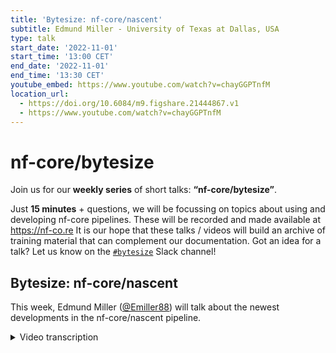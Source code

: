```yaml
---
title: 'Bytesize: nf-core/nascent'
subtitle: Edmund Miller - University of Texas at Dallas, USA
type: talk
start_date: '2022-11-01'
start_time: '13:00 CET'
end_date: '2022-11-01'
end_time: '13:30 CET'
youtube_embed: https://www.youtube.com/watch?v=chayGGPTnfM
location_url:
  - https://doi.org/10.6084/m9.figshare.21444867.v1
  - https://www.youtube.com/watch?v=chayGGPTnfM
---
```


# nf-core/bytesize

Join us for our **weekly series** of short talks: **“nf-core/bytesize”**.

Just **15 minutes** + questions, we will be focussing on topics about using and developing nf-core pipelines.
These will be recorded and made available at <https://nf-co.re>
It is our hope that these talks / videos will build an archive of training material that can complement our documentation. Got an idea for a talk? Let us know on the [`#bytesize`](https://nfcore.slack.com/channels/bytesize) Slack channel!

## Bytesize: nf-core/nascent

This week, Edmund Miller ([@Emiller88](https://github.com/Emiller88)) will talk about the newest developments in the nf-core/nascent pipeline.

<details markdown="1"><summary>Video transcription</summary>
**Note: The content has been edited for reader-friendliness**

[0:01](https://www.youtube.com/watch?v=chayGGPTnfM&t=1)
(host) Hello, everyone. My name is Franziska Bonath. I'm the host for today. With us is Edmund Miller. He is a PhD student at the University of Texas at Dallas. Edmund going to talk today about the pipeline from nf-core called nascent. And to you.

[0:19](https://www.youtube.com/watch?v=chayGGPTnfM&t=19)
Hey, good morning, everyone. I'm Edmund. Let's get started. If I can advance the slides. Okay, a quick overview of what we're going to talk about today. A quick background on nascent transcript identification. Because I'm not sure if it's as common as some other assays such as ChIP-seq, RNA-seq. A brief history of the development of the pipeline. Lastly, we're going to talk about the pipeline itself and give a brief overview of that.

[0:55](https://www.youtube.com/watch?v=chayGGPTnfM&t=55)
Quick background on nascent transcript identification. The goal is to identify the changes in transcription of the RNA and what's going on in the cell at that specific point in time. Rather than, say, RNA-seq, which isolates all of the RNA in the cell at a steady state. That would be like your mRNA and things that have matured versus what's actually being transcribed. You can get an actual response to things like heat shock or viral infection. Pulling out the transcription activity sites through metabolic labeling of these. We won't go into that too much today, but I'm happy to discuss that with anyone in the future. The problem with that is that we're covering a lot of different assays, not just one or maybe some slight variations with that. We're covering lots of different chemistries, lots of different steps, et cetera. Because of that, some slight variation in the computational pipeline can actually lead to 25% change in the results of the transcript calling. We'll talk about why that is later.

[2:05](https://www.youtube.com/watch?v=chayGGPTnfM&t=125)
Specifically, what I'm interested in are enhancers. There's a lot of different things that you can call with nascent transcripts, such as miRNAs and long non-coding RNAs. You can call the gene sequences as well, but specifically, what you can pickup that isn't really possible with RNA-Seq, is enhancers. These are cis-acting DNA sequences that can then increase the transcription of genes. A lot of people are probably familiar with promotors, they (enhancers) act in tandem with promoters. Part of the problem with these enhancers and identifying them is that there's hundreds of thousands of enhancers, but we have this evidence that the enhancer promoters interact through various other assays such as 3C. We also have evidence from these nascent transcript assays that enhancer RNAs are produced at these enhancers. They have a very short half-life, and they're in low abundance. We don't usually pick them up in general RNA-Seq.

[3:10](https://www.youtube.com/watch?v=chayGGPTnfM&t=190)
This is just a quick infographic of what's happening here in the enhancer promoter looping. Over here on the right, you can see that we have the promoter and Pol II. Then, we have the mRNA coming off. This is what everyone's probably very familiar with. It's being produced. This is what you pick up in RNA-Seq. Then, you also have transcription factors and cofactors, but what we're really interested in, or I am specifically, is this enhancer on the other side and the eRNAs coming off of that with the Pol II activity. Those are thought to pull in all these transcription factors and cofactors and all these various other things.

[3:50](https://www.youtube.com/watch?v=chayGGPTnfM&t=230)
What do the reads actually look like since we're talking about bioinformatics here and what we're interested in? These are just a couple of the various assays. This is out of a recent paper that I thought was really good that summarizes all these. You can see we have GRO-cap, csRNA-Seq, NET-CAGE, STRIPE-Seq, PRO-Seq, all these. But let's start here at the bottom with total RNA-Seq. As you can see, just to orient everyone, we have the known enhancer here in yellow. Then, we have the reads over here on the left along the gene that's known. In total RNA-Seq, there is a strong peak on the antisense. You can see that we go along and have some reads coming from there.

[4:40](https://www.youtube.com/watch?v=chayGGPTnfM&t=280)
The main point here is that we don't pick up the known enhancer in total RNA-Seq. There's just not enough reads and not enough mature RNAs happening. Whereas something in GRO-cap, for example, you can see that we really pick up the known enhancer and have a lot of signal coming from there. However, we don't pick up the entirety of the transcript in GRO-cap, for example. But you can see we also pick up this opposite transcriptional start site that's going in the other direction from the gene body itself.

[5:16](https://www.youtube.com/watch?v=chayGGPTnfM&t=316)
There's other things like PRO-seq, which actually are nascent transcript assays, where you can see we pick up a little bit of the known enhancer. We don't have such a pronounced peak, perhaps. But then, we also pick up the entirety of the gene body and things that are being transcribed all the way along.

[5:31](https://www.youtube.com/watch?v=chayGGPTnfM&t=331)
As I was just talking about, we have two different kinds of assays that we're supporting. We have nascent transcripts, and then we have transcriptional start sites. I think this image from the same paper does a great job of illustrating this as well. Part of the problem is there's like 13+ assays for nascent transcript identification and transcriptional start sites. And as I said before, minor changes in the sample processing could lead up to greater than 20% in the final results. That's what they found, and I was validated by them. I'll talk a little bit more about that in the history. So let's start down here at the bottom. You can see the promoter and the true transcriptional start site here. The blue is the TSS assay, like GRO-cap, that I was just talking about, whereas the nascent transcript assay would be PRO-seq. Neither of these are generic RNAs either of what you're thinking about. So you can see in the TSS assay, we get a very pronounced peak and this is actually at the promoter sequence at the very beginning of the promoter. Then we have a slight break, and this is CpG island here. Then you have the nascent transcript assay: That picks up the entirety of the gene body and the elongation of that. So these are the two different types of assays that we're picking up.

[6:53](https://www.youtube.com/watch?v=chayGGPTnfM&t=413)
The interesting part is that we're picking up enhancers as well, based on those. We have a TSS assay, and that's where we're picking up the initial transcription start site. Then we can also pick up the entirety of this transcript and where Pol II is actually working along the entirety of it. Over here, this is just talking about the directionality of these and whether we're pulling them with a cap or not a cap. I highly recommend the paper if you're interested in that.

[7:24](https://www.youtube.com/watch?v=chayGGPTnfM&t=444)
A quick history of the development: version 1.0 was developed by Ignacia Tripodi and Margaret Gruca, and was released April 16th in 2019. In Parallel in 2017, the Tae Hoon Kim lab at UTD started working to reproduce a paper that came out in 2018 in a second data set, and I was mostly responsible for that. This is where I got my start with bioinformatics and reproducible research because I struggled to build a reproducible pipeline and reproduce the results from that paper. That's where I kept getting into the 20% variance of these things can really make or break the transcript calling. I didn't understand that at the time, but now after being validated, it feels great that it's so much different than some other assays where the bioinformatics pipeline doesn't affect it that much.

[8:23](https://www.youtube.com/watch?v=chayGGPTnfM&t=503)
I started creating my own CI/CD workflows and templates for SnakeMake in around January 2020. As soon as we had a little lab hackathon, introducing it to everybody, I found nf-core the week before and started looking to move everything over to that because I was excited to work with others on that and doing a lot of great work here.

[8:44](https://www.youtube.com/watch?v=chayGGPTnfM&t=524)
So let's talk a little bit about the pipeline. This is how far we've come. This was a SnakeMake DAG because there wasn't a DAG of the V1 of the nf-core pipeline, but this is what I had in 2018. You can see the original presentation where I'm boring my lab with things like Docker and other things as well in that, but you can see the majority of this is we're just handling Homer and alignment is pretty much all, and then maybe an intersection of histones and the GM data as well and handling those two cell lines, very rudimentary.

[9:25](https://www.youtube.com/watch?v=chayGGPTnfM&t=565)
This is the obligatory metro map that I finished last night, and then James already has some feedback for me, but I like to think all those I've worked on that, that was a great template and really easy to get going with that. Let's start over here with the .fastq, and then we can pretty much zoom through everything here because we're really standing on the shoulder of giants here and using a lot from RNA-Seq, which is great because it's a much smaller use of pipeline and there's a lot less users, but we benefit from all those bug reports now with subworkflows and modules and all those other things. We can really jump all the way to transcript identification. We just make some genome maps up here is the only unique thing to us from RNA-Seq and support a few different aligners.

[10:18](https://www.youtube.com/watch?v=chayGGPTnfM&t=618)
The first thing is we're grouping all the replicates up. Basically that's anything that's a technical replicate that we want to group up, to increase the signal and biological replicates. Then we feed that into for GRO-seq over here, if they're specifically, because that's what I've been so interested in. We feed that into Homer and GroHMM optionally, and we'll talk a little bit more about that. Everything else that's a transcriptional start site and GRO-seq and others. We feed that into PINTS as well, and then we go into bed tools and we can intersect the two of these with a filter and without a filter, and then basically only call regions that we're interested in and drop the regions that we're not. We can drop the regions that are gene bodies and promoters because we know that those aren't going to be eRNAs or other interesting RNAs. We can also make sure that we keep only regions that we're interested in, such as like those with histone modifications that indicate eRNAs. Then we just do some quick quantification, and then we move into MultiQC.

[11:29](https://www.youtube.com/watch?v=chayGGPTnfM&t=689)
Another little added benefit that we were interested in was supporting CHM13, which is a new reference genome that came out recently. Highly recommend y'all look into that as well, if you're interested in that. I'll be adding this to the template soon. But the main thing here in this infographic that they found is they were specifically looking at methylation data and how the new reference improved calls.

[11:56](https://www.youtube.com/watch?v=chayGGPTnfM&t=716)
You can see over here on the left is the number of MACS peaks, and then you can see the blue is the old reference. The CHM13 reference are the additional calls that were made from using this reference. So these may not be much and may not be of interest in things that are well known and well understood, but very relevant for nascent transcript calling. We have support for that in our IGMs config, and you can just use CHM13 and align to that.

[12:29](https://www.youtube.com/watch?v=chayGGPTnfM&t=749)
Let's talk a little bit about the transcript identification because that's the most interesting part of the pipeline and what makes it unique. There's a couple of different options, as I said. First, if you're doing GRO-seq, I have some great support for that. If anyone would like to support other assays or would like to see it supported, please open an issue. So first is GroHMM, and this is what kind of sparked us getting into the nextflow and going into bigger pipelines. It was difficulty reproducing this and running this on big enough machines to actually use it because it's an R package. It was released in 2015 by Minho Chae, Charles Danko, and Lee Kraus, actually just down the street at UT Southwestern.

[13:20](https://www.youtube.com/watch?v=chayGGPTnfM&t=800)
As you can see by the graphic up here, GroHMM greatly outperforms HOMER in just about all of these metrics. SICER is actually just a chip-seq calling or an old chip-seq peak calling algorithm. It actually outperformed HOMER, which we thought was interesting looking at this graphic. There's a couple of drawbacks to GroHMM though. It's very time consuming because it requires tuning and it's also quite memory hungry when you're running on a bunch of samples. We also reached out to the authors and Charles Danko recommended that we use T-units, which is an unpublished R package that doesn't require tuning. So stay tuned on that. But right now, GroHMM works and it does perform very well.

[14:06](https://www.youtube.com/watch?v=chayGGPTnfM&t=846)
This is calling the entirety of the transcript though, just to note up there on the left... oh... I think I missed HOMER. So I'll just talk a little bit about HOMER then. Without it (the slides). It uses a little bit more naive of a peak calling method. It's just looking for the transcript and the difference in the peak and itself. On those, it was released in 2010 out of the glass lab, and it was maintained by Chris Brenner. That was what we originally used in our paper. It works pretty well. The problem is it was made in a land before Docker. So it has a couple of problems with the way that it wants to pull in the references for you. But I finally realized you can just pass a FASTA in. It's like one line in the documentation and that works amazing. We just run that on everything because if you're going to run GroHMM and wait a couple hours, 20 minutes with HOMER, you might as well get some results on that as well. So again, I missed the slide on that.

[15:18](https://www.youtube.com/watch?v=chayGGPTnfM&t=918)
Let's now jump into PINTS identification. This is a new assay that just came out in 2022, and it's very exciting. I just left this in up at the top in Figure A. This is just also illustrating the difficulty in reproducing these, and this is on the exact same data sets. You can see the difference in the HOMER and the GroHMM results and just how much they vary and just a slight tweaking a tool. You'd expect maybe better performance, but you wouldn't expect completely different results based on what tool you're using. Down here at the bottom, this is the PINTS identification method. Just in a rudimentary way, it works very similarly to MACS2. This is a potential true peak based on the density of this, and it's very easy to pick out. It does some algorithms, picks up the local background noise from these, and these are the light blue. You can see in the purple from those, that's then a potential peak that it needs to test and see, is that actually a peak or is it just more noise from the assay itself? What PINTS is doing is really picking up these TSS start sites. As you can see from the read pile up here, it's just picking up the TSS site rather than the entirety of the transcript, which might actually lead out all the way along here.

[16:45](https://www.youtube.com/watch?v=chayGGPTnfM&t=1005)
As I said, it was released in 2022. So it's a little more relevant than 2010 and 2015. from the the Yu and Lis lab. It determines the TSS start site is really what it's doing as opposed to the entire transcriptional unit because it's mainly focusing on TSS assays. It also achieves the optimum balance among - this is from their paper - resolution, robustness, sensitivity, specificity, and computational resources required.

[17:17](https://www.youtube.com/watch?v=chayGGPTnfM&t=1057)
There's a couple of other tools that can also be used such as D-reg, but those required GPUs, and you start getting into all kinds of difficulty for users and specific machinery. It also supports TIN assays just out of the box and works. So that's a quick win, and then we can kind of support all of those through using PINTS and just handling most of the upstream and downstream processing of those. Cunningham's Law here, the best way to get the right answer on the internet is not to ask a question, it's to post the wrong answer. If you think that any of this information isn't correct, or we should be doing things differently, please open an issue or drop into Slack. I know there's not a lot of cohesion on the nascent assay transcript identification, but I'd love to help the community build a kind of a group, ideal workflow on this. So with that, I'll take any questions.

[18:24](https://www.youtube.com/watch?v=chayGGPTnfM&t=1104)
(host) Thank you very much. I have now allowed everyone to unmute themselves. If there are any questions, you can... yes, Harshil.
(question) Hi Edmund, yeah, thanks, great talk. I think, for this pipeline in particular, as we're realizing now a lot on nf-core is that we've got the really nice pipelines, but we need to be able to validate the results between releases and stuff. This is the thing that have come up during the summit. I think this is a really nice example of that, because as you mentioned, you tweak some parameters, or you run the pipeline in a different way, and you get all of that variability in the results. It's really important to be able to reproduce the results. Have you thought about full size test data sets and how we can validate whether the results are actually optimal across releases? So say, for example, you or someone else comes to tweak the pipeline, that we're not negatively impacting the results that you should be getting.
(answer) Exactly, that is something that I've thought about. I haven't gotten a AWS full test going for GRO-seq yet. I do have two tests that were in the PINTS that they created some test data examples that I asked for, because they didn't have any examples of the actual usage of it. From those, we can then call the peaks on CoPro and the other ones. I'm missing the other one. But there's two test data sets already that are full data sets that I ran. Then I have regression tests of those that I'm saving as well to compare against. They actually have an entire element matrix. We can probably pick a few of those and see if we can reproduce those each time, or at least benchmark where the nascent pipeline is and make sure that we're not changing drastically on those.

[20:30](https://www.youtube.com/watch?v=chayGGPTnfM&t=1230)
(question) That would be awesome. A second question. So no controls, right? You don't have controls for GRO-seq?
(answer) The control sample is kind of included into that. They talk about in the PINTS paper a little, some tools require you to have controls. The tools that we're using don't really require controls.

(question continued) Okay, so then the background model is built up and then the caller will call the peaks based on some random distribution in the genome.
(answer) Yep.

[21:00](https://www.youtube.com/watch?v=chayGGPTnfM&t=1260)
(question) Last question, why not using MACS and other conventional callers? Why use Homer? Homer seems quite primitive, I guess, in terms of peak calling and stuff. Why not something more sophisticated like MACS? Is there more false positives?
(answer) Legacy. Homer, you can also tweak some of the important things of like it picks up on the... I missed the image, but basically it picks up on the peak and then it picks up on the trailing tail of it. That is actually the piece that's really important there instead of... Here, I'll just pull it up. This is what Homer's actually doing. Whereas in MACS, you might just pick up the peak. You're actually picking up this downstream transcript is why Homer's unique to that.

[21:46](https://www.youtube.com/watch?v=chayGGPTnfM&t=1306)
(question) Okay. SIZER presumably does something similar because it calls larger peaks as well, right? It's able to call these sorts of counts?
(answer) uhum.
(question continued) Okay, cool. Thanks a lot, man.

[21:57](https://www.youtube.com/watch?v=chayGGPTnfM&t=1317)
(host, question) There's also another question in the chat. Why do you use feature counts and not other quantification methods as in RNA-Seq?
(answer) Feature counts is always just what I've used for that. I'm open to other ideas on it. It's not the exact same as RNA-Seq and most of those are RNA-Seq specific, is part of the issue on the quantification of those. So the difference is we pass in the genes, count with those. Then we also count with the identified transcripts and identified transcriptional start sites of those and give you counts of all of those. That's the difference. Downstream you have to do your own math behind the scenes and stats because it's not the exact same as RNA-Seq in terms of how the math works out on those. Again, also not well-defined.
(audience) You're counting with RNA-Seq, you're counting things that overlap, spliced transcripts, whoever's GRO-seq, you're looking at the entire gene body where splicing isn't important. Feature counts can do that in this case, whereas with RNA-Seq, as we've known and had previous discussions, it's not ideal for the transcript splicing type quantification.
(answer continued) Exactly. Exactly. Well said. It's just... it can work in a very simple way is the reason that we're using feature counts.

[23:27](https://www.youtube.com/watch?v=chayGGPTnfM&t=1407)
(host) Okay. Thank you. I don't see any more questions. So with that, I want to thank you, of course, Edmund, but also the Chan Zuckerberg Initiative for funding the bytesize talks and as usual, if there are any questions, you can always go to the nf-core workspace on Slack and the nascent channel and ask your questions there. Thank you very much.

</details>
